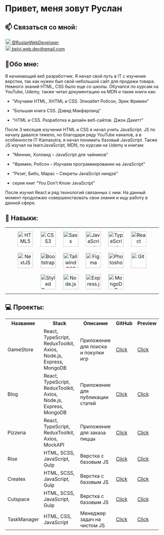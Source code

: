 # Привет, меня зовут Руслан  
  


## :mailbox: Cвязаться со мной:

<div>
  <div>
    <a href="https://t.me/RuslanWebDeveloper" target="_blank">
      <img src="https://cdn-icons-png.flaticon.com/512/2111/2111646.png" width="18" height="18" alt="telegram group" />   @RuslanWebDeveloper
    </a>
  </div>
  <div>
    <a href="mailto: belyi.web.dev@gmail.com" target="_blank">
      <img src="https://img.icons8.com/color/48/null/gmail--v1.png" width="18" height="18" alt="gmail" />   belyi.web.dev@gmail.com
    </a>
  </div>
 
</div>


  
## 👦Обо мне:  
 
Я начинающий веб разработчик. Я начал свой путь в IT с изучения верстки, так как нужен был свой небольшой сайт для продажи товара. Немного знаний HTML, CSS было еще со школы. Обучался по курсам на YouTube, Udemy, также читал документацию на MDN и такие книги как:  
  

- "Изучаем HTML, XHTML и CSS. Элизабет Робсон, Эрик Фримен"  
  

- "Большая книга CSS. Дэвид Макфарланд"  
  

- "HTML и CSS. Разработка и дизайн веб-сайтов. Джон Дакетт"  
  

После 3 месяцев изучения HTML и CSS я начал учить JavaScript. JS по началу давался тяжело, но благодаря ряду YouTube каналов, а в особенности IT-Kamasutra, я начал понимать базовый JavaScript. Также JS изучал на learnJavaScript, MDN, по курсам на Udemy и книгам:   
  

- "Минник, Холланд – JavaScript для чайников"  
  

- "Фримен, Робсон – Изучаем программирование на JavaScript"  
  

- "Резиг, Бибо, Марас – Секреты JavaScript ниндзя"  
  

- серия книг “You Don’t Know JavaScript”  
  

После изучил React и ряд технологий связанных с ним. 
На данный момент продолжаю совершенствовать свои знания и ищу работу в данной сфере.  
  


## :muscle: Навыки: 
<table><tr><td valign="top" width="33%">

<div align="center">  
<a href="https://en.wikipedia.org/wiki/HTML5" target="_blank"><img style="margin: 10px" src="https://profilinator.rishav.dev/skills-assets/html5-original-wordmark.svg" alt="HTML5" height="50" /></a>
<a href="https://www.w3schools.com/css/" target="_blank"><img style="margin: 10px" src="https://profilinator.rishav.dev/skills-assets/css3-original-wordmark.svg" alt="CSS3" height="50" /></a>
<a href="https://sass-lang.com/" target="_blank"><img style="margin: 10px" src="https://profilinator.rishav.dev/skills-assets/sass-original.svg" alt="Sass" height="50" /></a>  
<a href="https://www.javascript.com/" target="_blank"><img style="margin: 10px" src="https://profilinator.rishav.dev/skills-assets/javascript-original.svg" alt="JavaScript" height="50" /></a> 
<a href="https://www.typescriptlang.org/" target="_blank"><img style="margin: 10px" src="https://profilinator.rishav.dev/skills-assets/typescript-original.svg" alt="TypeScript" height="50" /></a> 
<a href="https://reactjs.org/" target="_blank"><img style="margin: 10px" src="https://profilinator.rishav.dev/skills-assets/react-original-wordmark.svg" alt="React" height="50" /></a>  
<a href="https://nextjs.org/" target="_blank"><img style="margin: 10px" src="https://profilinator.rishav.dev/skills-assets/nextjs.png" alt="NextJS" height="50" /></a>
<a href="https://getbootstrap.com/docs/3.4/javascript/" target="_blank"><img style="margin: 10px" src="https://profilinator.rishav.dev/skills-assets/bootstrap-plain.svg" alt="Bootstrap" height="50" /></a>
<a href="https://www.tailwindcss.com/" target="_blank"><img style="margin: 10px" src="https://profilinator.rishav.dev/skills-assets/tailwindcss.svg" alt="Tailwind CSS" height="50" /></a> 
<a href="https://www.figma.com/" target="_blank"><img style="margin: 10px" src="https://profilinator.rishav.dev/skills-assets/figma-icon.svg" alt="Figma" height="50" /></a>
<a href="https://www.adobe.com/in/products/photoshop.html" target="_blank"><img style="margin: 10px" src="https://profilinator.rishav.dev/skills-assets/photoshop-plain.svg" alt="Photoshop" height="50" /></a>  
<a href="https://github.com/" target="_blank"><img style="margin: 10px" src="https://profilinator.rishav.dev/skills-assets/git-scm-icon.svg" alt="Git" height="50" /></a>  
<a href="https://styled-components.com/" target="_blank"><img style="margin: 10px" src="https://profilinator.rishav.dev/skills-assets/styled-components.png" alt="Styled Components" height="50" /></a>  
<a href="https://nodejs.org/" target="_blank"><img style="margin: 10px" src="https://profilinator.rishav.dev/skills-assets/nodejs-original-wordmark.svg" alt="Node.js" height="50" /></a>  
<a href="https://expressjs.com/" target="_blank"><img style="margin: 10px" src="https://profilinator.rishav.dev/skills-assets/express-original-wordmark.svg" alt="Express.js" height="50" /></a>  
<a href="https://www.mongodb.com/" target="_blank"><img style="margin: 10px" src="https://profilinator.rishav.dev/skills-assets/mongodb-original-wordmark.svg" alt="MongoDB" height="50" /></a> 

</div>

</td></tr></table>  


## 💻 Проекты:

<table>
      <tr>
        <th>Название</th>
        <th>Stack</th>
        <th>Описание</th>
        <th>GitHub</th>
        <th>Preview</th>
      </tr>
      <tr>
        <td>GameStore</td>
        <td>React, TypeScript, ReduxToolkit, Axios, Node.js, Express, MongoDB</td>
        <td>Приложение для поиска и покупки игр</td>
        <td>
          <a href="https://github.com/RuslanBeliy/game-store-2-client" target="_blank">Click</a>
        </td>
        <td><a href="https://game-store-2-client.vercel.app/" target="_blank">Click</a></td>
      </tr>
      <tr>
        <td>Blog</td>
        <td>React, TypeScript, ReduxToolkit, Axios, Node.js, Express, MongoDB</td>
        <td>Приложение для публикации статей</td>
        <td>
          <a href="https://github.com/RuslanBeliy/my-blog-client" target="_blank">Click</a>
        </td>
        <td><a href="https://my-blog-three-gules.vercel.app/" target="_blank">Click</a></td>
      </tr>
      <tr>
        <td>Pizzeria</td>
        <td>React, TypeScript, ReduxToolkit, Axios, MockAPI</td>
        <td>Приложение для заказа пиццы</td>
        <td>
          <a href="https://github.com/RuslanBeliy/pizza" target="_blank">Click</a>
        </td>
        <td><a href="https://pizza-omega-three.vercel.app/" target="_blank">Click</a></td>
      </tr>
      <tr>
        <td>Rise</td>
        <td>HTML, SCSS, JavaScript, Gulp</td>
        <td>Верстка с базовым JS</td>
        <td>
          <a href="https://github.com/RuslanBeliy/rise" target="_blank">Click</a>
        </td>
        <td><a href="https://ruslanbeliy.github.io/rise/" target="_blank">Click</a></td>
      </tr>
      <tr>
        <td>Createx</td>
        <td>HTML, SCSS, JavaScript, Gulp</td>
        <td>Верстка с базовым JS</td>
        <td>
          <a href="https://github.com/RuslanBeliy/createx" target="_blank">Click</a>
        </td>
        <td><a href="https://ruslanbeliy.github.io/createx/" target="_blank">Click</a></td>
      </tr>
      <tr>
        <td>Cutspace</td>
        <td>HTML, SCSS, JavaScript, Gulp</td>
        <td>Верстка с базовым JS</td>
        <td>
          <a href="https://github.com/RuslanBeliy/cutspace" target="_blank">Click</a>
        </td>
        <td><a href="https://ruslanbeliy.github.io/cutspace/" target="_blank">Click</a></td>
      </tr>
      <tr>
        <td>TaskManager</td>
        <td>HTML, CSS, JavaScript</td>
        <td>Менеджер задач на чистом JS</td>
        <td>
          <a href="https://github.com/RuslanBeliy/task-manager" target="_blank">Click</a>
        </td>
        <td><a href="https://ruslanbeliy.github.io/task-manager/" target="_blank">Click</a></td>
      </tr>
    </table>

